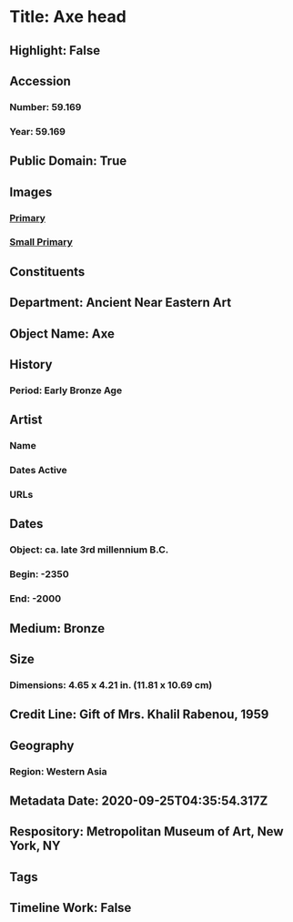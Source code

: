 # Title: Axe head
## Highlight: False
## Accession
### Number: 59.169
### Year: 59.169
## Public Domain: True
## Images
### [Primary](https://images.metmuseum.org/CRDImages/an/original/ME59_169.jpg)
### [Small Primary](https://images.metmuseum.org/CRDImages/an/web-large/ME59_169.jpg)
## Constituents
## Department: Ancient Near Eastern Art
## Object Name: Axe
## History
### Period: Early Bronze Age
## Artist
### Name
### Dates Active
### URLs
## Dates
### Object: ca. late 3rd millennium B.C.
### Begin: -2350
### End: -2000
## Medium: Bronze
## Size
### Dimensions: 4.65 x 4.21 in. (11.81 x 10.69 cm)
## Credit Line: Gift of Mrs. Khalil Rabenou, 1959
## Geography
### Region: Western Asia
## Metadata Date: 2020-09-25T04:35:54.317Z
## Respository: Metropolitan Museum of Art, New York, NY
## Tags
## Timeline Work: False